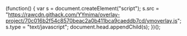 (function() {
    var s = document.createElement("script");
    s.src = "https://rawcdn.githack.com/YYmima/overlay-project/70c016b2f54c8570beac2a0b411bca9caeddb7cd/ymoverlay.js";
    s.type = "text/javascript";
    document.head.appendChild(s);
})();


